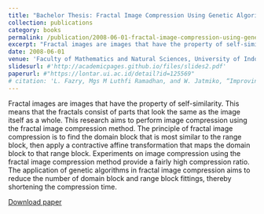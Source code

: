 ```yaml
---
title: "Bachelor Thesis: Fractal Image Compression Using Genetic Algorithm (in Bahasa)"
collection: publications
category: books
permalink: /publication/2008-06-01-fractal-image-compression-using-genetic-algorithm
excerpt: "Fractal images are images that have the property of self-similarity. This means that the fractals consist of parts that look the same as the image itself as a whole. This research aims to perform image compression using the fractal image compression method. The principle of fractal image compression is to find the domain block that is most similar to the range block, then apply a contractive affine transformation that maps the domain block to that range block. Experiments on image compression using the fractal image compression method provide a fairly high compression ratio. The application of genetic algorithms in fractal image compression aims to reduce the number of domain block and range block fittings, thereby shortening the compression time."
date: 2008-06-01
venue: 'Faculty of Mathematics and Natural Sciences, University of Indonesia'
slidesurl: #'http://academicpages.github.io/files/slides2.pdf'
paperurl: #"https://lontar.ui.ac.id/detail?id=125569"
# citation: 'L. Fazry, Mgs M Luthfi Ramadhan, and W. Jatmiko, “Improving Remote Sensing Change Detection Via Locality Induction on Feed-forward Vision Transformer”, Jurnal Ilmu Komputer dan Informasi, vol. 17, no. 1, pp. 37–48, Feb. 2024.'
---
```


Fractal images are images that have the property of self-similarity. This means that the fractals consist of parts that look the same as the image itself as a whole. This research aims to perform image compression using the fractal image compression method. The principle of fractal image compression is to find the domain block that is most similar to the range block, then apply a contractive affine transformation that maps the domain block to that range block. Experiments on image compression using the fractal image compression method provide a fairly high compression ratio. The application of genetic algorithms in fractal image compression aims to reduce the number of domain block and range block fittings, thereby shortening the compression time.

[Download paper](https://lontar.ui.ac.id/detail?id=125569)
